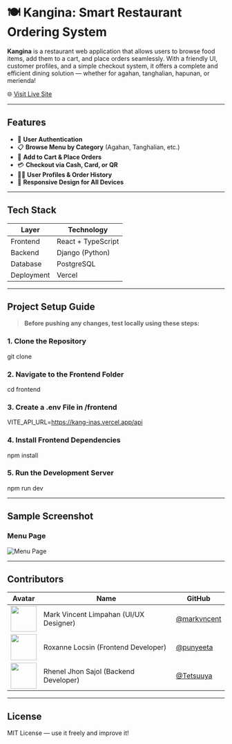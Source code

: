 # 🍽️ Kangina: Smart Restaurant Ordering System

**Kangina** is a restaurant web application that allows users to browse food items, add them to a cart, and place orders seamlessly. With a friendly UI, customer profiles, and a simple checkout system, it offers a complete and efficient dining solution — whether for agahan, tanghalian, hapunan, or merienda!

🌐 [Visit Live Site](https://kangina.vercel.app/)

---

## Features

- 👤 **User Authentication**
- 📋 **Browse Menu by Category** (Agahan, Tanghalian, etc.)
- 🛒 **Add to Cart & Place Orders**
- 💳 **Checkout via Cash, Card, or QR**
- 🧑‍🍳 **User Profiles & Order History**
- 📱 **Responsive Design for All Devices**

---

## Tech Stack

| Layer      | Technology         |
|------------|--------------------|
| Frontend   | React + TypeScript |
| Backend    | Django (Python)    |
| Database   | PostgreSQL         |
| Deployment | Vercel             |

---

## Project Setup Guide

> **Before pushing any changes, test locally using these steps:**

### 1. Clone the Repository
git clone <repository-url>

### 2. Navigate to the Frontend Folder
cd frontend

### 3. Create a .env File in /frontend
VITE_API_URL=https://kang-inas.vercel.app/api

### 4. Install Frontend Dependencies
npm install

### 5. Run the Development Server
npm run dev

---

## Sample Screenshot

### Menu Page
![Menu Page](https://github.com/user-attachments/assets/de729658-48e6-4633-b638-33c207304195)

---

## Contributors
| Avatar | Name | GitHub |
|--------|------|--------|
| <img src="https://avatars.githubusercontent.com/u/150583091?v=4" width="60"/> | Mark Vincent Limpahan (UI/UX Designer) | [@markvncent](https://github.com/markvncent) |
| <img src="https://avatars.githubusercontent.com/u/198378310?v=4" width="60"/> | Roxanne Locsin (Frontend Developer) | [@punyeeta](https://github.com/punyeeta) |
| <img src="https://avatars.githubusercontent.com/u/144111787?v=4" width="60"/> | Rhenel Jhon Sajol (Backend Developer) | [@Tetsuuya](https://github.com/Tetsuuya) |

---

## License
MIT License — use it freely and improve it!
